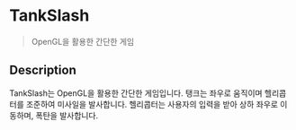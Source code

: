 # TankSlash

> OpenGL을 활용한 간단한 게임

## Description

TankSlash는 OpenGL을 활용한 간단한 게임입니다. 
탱크는 좌우로 움직이며 헬리콥터를 조준하여 미사일을 발사합니다. 헬리콥터는 사용자의 입력을 받아 상하 좌우로 이동하며, 폭탄을 발사합니다. 

